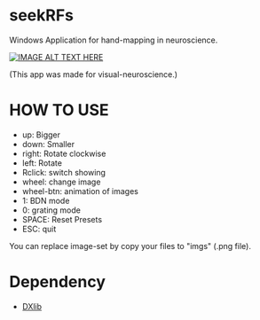 seekRFs
=========

Windows Application for hand-mapping in neuroscience.

[![IMAGE ALT TEXT HERE](https://www.youtube.com/watch?v=8A7t8uTPtsw&feature=youtu.be/0.jpg)](https://youtu.be/8A7t8uTPtsw)

(This app was made for visual-neuroscience.)

# HOW TO USE

 - up: Bigger
 - down: Smaller
 - right: Rotate clockwise
 - left: Rotate
 - Rclick: switch showing
 - wheel: change image
 - wheel-btn: animation of images
 - 1: BDN mode
 - 0: grating mode
 - SPACE: Reset Presets
 - ESC: quit
 
You can replace image-set by copy your files to "imgs\" (.png file).

# Dependency

 - [DXlib](http://dxlib.o.oo7.jp/)

